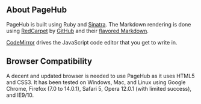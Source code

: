 ## About PageHub

PageHub is built using Ruby and [Sinatra](http://www.sinatrarb.com).
The Markdown rendering is done using [RedCarpet](https://github.com/vmg/redcarpet)
by [GitHub](http://github.com) and their
[flavored Markdown](http://github.github.com/github-flavored-markdown/).

[CodeMirror](http://www.codemirror.net) drives the JavaScript code editor that you get to write in.

## Browser Compatibility

A decent and updated browser is needed to use PageHub as it uses HTML5 and CSS3.
It has been tested on Windows, Mac, and Linux using Google Chrome, Firefox (7.0 to 14.0.1),
Safari 5, Opera 12.0.1 (with limited success), and IE9/10.